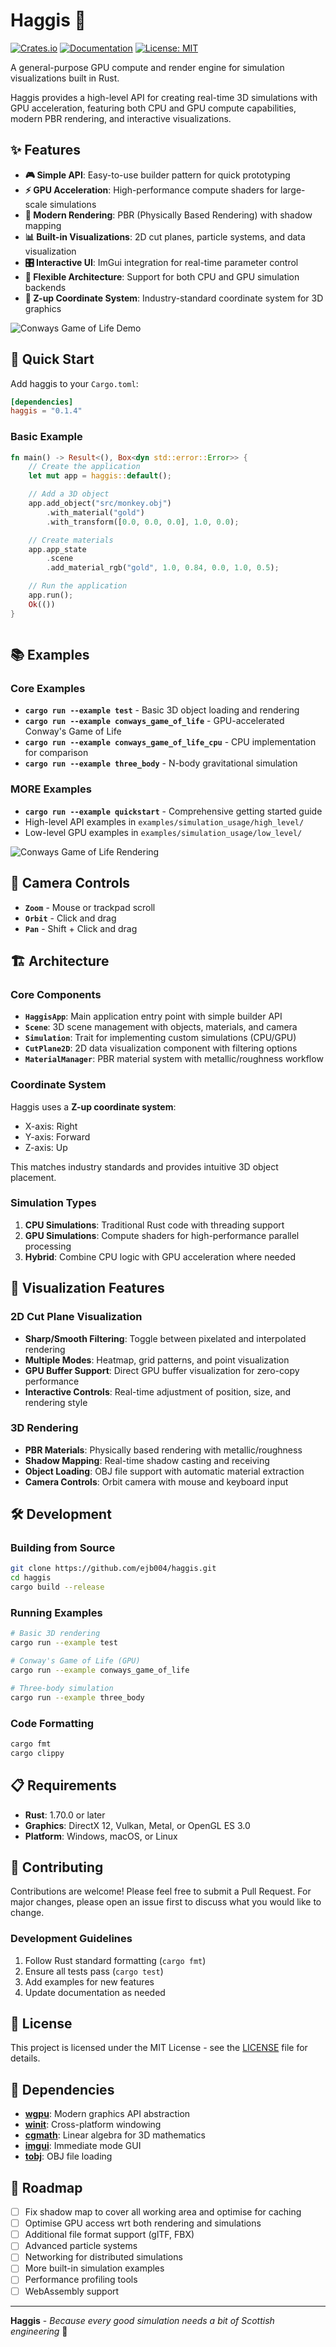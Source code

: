 # Haggis 🏴󠁧󠁢󠁳󠁣󠁴󠁿

[![Crates.io](https://img.shields.io/crates/v/haggis)](https://crates.io/crates/haggis)
[![Documentation](https://docs.rs/haggis/badge.svg)](https://docs.rs/haggis)
[![License: MIT](https://img.shields.io/badge/License-MIT-yellow.svg)](https://opensource.org/licenses/MIT)

A general-purpose GPU compute and render engine for simulation visualizations built in Rust.

Haggis provides a high-level API for creating real-time 3D simulations with GPU acceleration, featuring both CPU and GPU compute capabilities, modern PBR rendering, and interactive visualizations.

## ✨ Features

- **🎮 Simple API**: Easy-to-use builder pattern for quick prototyping
- **⚡ GPU Acceleration**: High-performance compute shaders for large-scale simulations
- **🎨 Modern Rendering**: PBR (Physically Based Rendering) with shadow mapping
- **📊 Built-in Visualizations**: 2D cut planes, particle systems, and data visualization
- **🎛️ Interactive UI**: ImGui integration for real-time parameter control
- **🔄 Flexible Architecture**: Support for both CPU and GPU simulation backends
- **📐 Z-up Coordinate System**: Industry-standard coordinate system for 3D graphics

![Conways Game of Life Demo](assets/GOL_gif.gif)

## 🚀 Quick Start

Add haggis to your `Cargo.toml`:

```toml
[dependencies]
haggis = "0.1.4"
```

### Basic Example

```rust
fn main() -> Result<(), Box<dyn std::error::Error>> {
    // Create the application
    let mut app = haggis::default();

    // Add a 3D object
    app.add_object("src/monkey.obj")
        .with_material("gold")
        .with_transform([0.0, 0.0, 0.0], 1.0, 0.0);

    // Create materials
    app.app_state
        .scene
        .add_material_rgb("gold", 1.0, 0.84, 0.0, 1.0, 0.5);

    // Run the application
    app.run();
    Ok(())
}



```

## 📚 Examples

### Core Examples

- **`cargo run --example test`** - Basic 3D object loading and rendering
- **`cargo run --example conways_game_of_life`** - GPU-accelerated Conway's Game of Life
- **`cargo run --example conways_game_of_life_cpu`** - CPU implementation for comparison
- **`cargo run --example three_body`** - N-body gravitational simulation

### MORE Examples

- **`cargo run --example quickstart`** - Comprehensive getting started guide
- High-level API examples in `examples/simulation_usage/high_level/`
- Low-level GPU examples in `examples/simulation_usage/low_level/`

![Conways Game of Life Rendering](assets/Test.png)

## 📸 Camera Controls

- **`Zoom`** - Mouse or trackpad scroll
- **`Orbit`** - Click and drag
- **`Pan`** - Shift + Click and drag

## 🏗️ Architecture

### Core Components

- **`HaggisApp`**: Main application entry point with simple builder API
- **`Scene`**: 3D scene management with objects, materials, and camera
- **`Simulation`**: Trait for implementing custom simulations (CPU/GPU)
- **`CutPlane2D`**: 2D data visualization component with filtering options
- **`MaterialManager`**: PBR material system with metallic/roughness workflow

### Coordinate System

Haggis uses a **Z-up coordinate system**:

- X-axis: Right
- Y-axis: Forward
- Z-axis: Up

This matches industry standards and provides intuitive 3D object placement.

### Simulation Types

1. **CPU Simulations**: Traditional Rust code with threading support
2. **GPU Simulations**: Compute shaders for high-performance parallel processing
3. **Hybrid**: Combine CPU logic with GPU acceleration where needed

## 🎨 Visualization Features

### 2D Cut Plane Visualization

- **Sharp/Smooth Filtering**: Toggle between pixelated and interpolated rendering
- **Multiple Modes**: Heatmap, grid patterns, and point visualization
- **GPU Buffer Support**: Direct GPU buffer visualization for zero-copy performance
- **Interactive Controls**: Real-time adjustment of position, size, and rendering style

### 3D Rendering

- **PBR Materials**: Physically based rendering with metallic/roughness
- **Shadow Mapping**: Real-time shadow casting and receiving
- **Object Loading**: OBJ file support with automatic material extraction
- **Camera Controls**: Orbit camera with mouse and keyboard input

## 🛠️ Development

### Building from Source

```bash
git clone https://github.com/ejb004/haggis.git
cd haggis
cargo build --release
```

### Running Examples

```bash
# Basic 3D rendering
cargo run --example test

# Conway's Game of Life (GPU)
cargo run --example conways_game_of_life

# Three-body simulation
cargo run --example three_body
```

### Code Formatting

```bash
cargo fmt
cargo clippy
```

## 📋 Requirements

- **Rust**: 1.70.0 or later
- **Graphics**: DirectX 12, Vulkan, Metal, or OpenGL ES 3.0
- **Platform**: Windows, macOS, or Linux

## 🤝 Contributing

Contributions are welcome! Please feel free to submit a Pull Request. For major changes, please open an issue first to discuss what you would like to change.

### Development Guidelines

1. Follow Rust standard formatting (`cargo fmt`)
2. Ensure all tests pass (`cargo test`)
3. Add examples for new features
4. Update documentation as needed

## 📄 License

This project is licensed under the MIT License - see the [LICENSE](LICENSE) file for details.

## 🔗 Dependencies

- **[wgpu](https://wgpu.rs/)**: Modern graphics API abstraction
- **[winit](https://github.com/rust-windowing/winit)**: Cross-platform windowing
- **[cgmath](https://github.com/rustgd/cgmath)**: Linear algebra for 3D mathematics
- **[imgui](https://github.com/imgui-rs/imgui-rs)**: Immediate mode GUI
- **[tobj](https://github.com/syoyo/tinyobjloader-rs)**: OBJ file loading

## 🚧 Roadmap

- [ ] Fix shadow map to cover all working area and optimise for caching
- [ ] Optimise GPU access wrt both rendering and simulations
- [ ] Additional file format support (glTF, FBX)
- [ ] Advanced particle systems
- [ ] Networking for distributed simulations
- [ ] More built-in simulation examples
- [ ] Performance profiling tools
- [ ] WebAssembly support

---

**Haggis** - _Because every good simulation needs a bit of Scottish engineering_ 🏴󠁧󠁢󠁳󠁣󠁴󠁿
